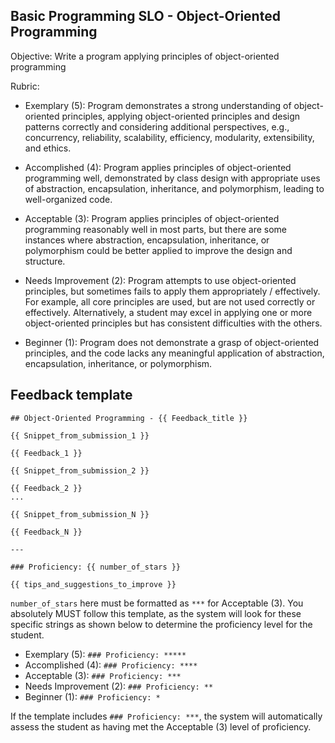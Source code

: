 ## Basic Programming SLO - Object-Oriented Programming

Objective: Write a program applying principles of object-oriented programming

Rubric:

- Exemplary (5): Program demonstrates a strong understanding of object-oriented principles, applying object-oriented principles and design patterns correctly and considering additional perspectives, e.g., concurrency, reliability, scalability, efficiency, modularity, extensibility, and ethics.

- Accomplished (4): Program applies principles of object-oriented programming well, demonstrated by class design with appropriate uses of abstraction, encapsulation, inheritance, and polymorphism, leading to well-organized code.

- Acceptable (3): Program applies principles of object-oriented programming reasonably well in most parts, but there are some instances where abstraction, encapsulation, inheritance, or polymorphism could be better applied to improve the design and structure.

- Needs Improvement (2): Program attempts to use object-oriented principles, but sometimes fails to apply them appropriately / effectively. For example, all core principles are used, but are not used correctly or effectively. Alternatively, a student may excel in applying one or more object-oriented principles but has consistent difficulties with the others.

- Beginner (1): Program does not demonstrate a grasp of object-oriented principles, and the code lacks any meaningful application of abstraction, encapsulation, inheritance, or polymorphism.

## Feedback template

```template
## Object-Oriented Programming - {{ Feedback_title }}

{{ Snippet_from_submission_1 }}

{{ Feedback_1 }}

{{ Snippet_from_submission_2 }}

{{ Feedback_2 }}
...

{{ Snippet_from_submission_N }}

{{ Feedback_N }}

---

### Proficiency: {{ number_of_stars }}

{{ tips_and_suggestions_to_improve }}
```

`number_of_stars` here must be formatted as `***` for Acceptable (3). You absolutely MUST follow this template, as the system will look for these specific strings as shown below to determine the proficiency level for the student.

- Exemplary (5): `### Proficiency: *****`
- Accomplished (4): `### Proficiency: ****`
- Acceptable (3): `### Proficiency: ***`
- Needs Improvement (2): `### Proficiency: **`
- Beginner (1): `### Proficiency: *`

If the template includes `### Proficiency: ***`, the system will automatically assess the student as having met the Acceptable (3) level of proficiency.
